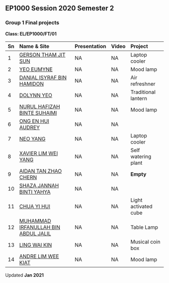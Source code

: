 
## EP1000 Session 2020 Semester 2

### Group 1 Final projects

**Class: EL/EP1000/FT/01**


|Sn   |Name & Site                |Presentation |Video          |Project             |
|:----|:--------------------------|:------------|:--------------|:-------------------|
|1 |[GERSON THAM JIT SUN](https://gersontham.github.io/EP1000/)|NA|NA|Laptop cooler|
|2 |[YEO EUMYNE](https://eumyne.github.io/EP1000.html)|NA|NA|Mood lamp|
|3 |[DANIAL ISYRAF BIN HAMIDON](https://disyraf.github.io/EP1000_/)|NA|NA|Air refreshner|
|4 |[DOLYNN YEO](https://dolynn.github.io/EP1000.github.io/)|NA|NA|Traditional lantern|
|5 |[NURUL HAFIZAH BINTE SUHAIMI](https://hafizahsuhaimi.github.io/EP1000)|NA|NA|Mood lamp|
|6 |[ONG EN HUI AUDREY](https://audreyongeh.github.io/EP1000/jwindex.html)|NA|NA||
|7 |[NEO YANG](https://777yangster777.github.io/EP1000_blog/index.html)|NA|NA|Laptop cooler|
|8 |[XAVIER LIM WEI YANG](https://plsspeccify.github.io/EP1000/)|NA|NA|Self watering plant|
|9 |[AIDAN TAN ZHAO CHERN](https://aidan-tan.github.io/ep1000/)|NA|NA|**Empty**|
|10|[SHAZA JANNAH BINTI YAHYA](https://shazajannah.github.io/shazajannah-EP1000/)|NA|NA||
|11|[CHUA YI HUI](https://chuayihui98.github.io/github.io.EP1000/)|NA|NA|Light activated cube|
|12|[MUHAMMAD IRFANULLAH BIN ABDUL JALIL](https://irfan9363.github.io/Irfan-EP1000/)|NA|NA|Table Lamp|
|13|[LING WAI KIN](https://baka339.github.io/EP1000/)|NA|NA|Musical coin box|
|14|[ANDRE LIM WEE KIAT](https://andre352.github.io/EP1000/)|NA|NA|Mood lamp|

Updated **Jan 2021**